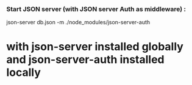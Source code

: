 ### Start JSON server (with JSON server Auth as middleware) :

json-server db.json -m ./node_modules/json-server-auth
# with json-server installed globally and json-server-auth installed locally
